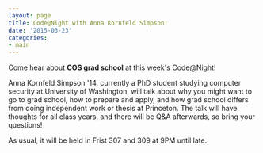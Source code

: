 ```yaml
---
layout: page
title: Code@Night with Anna Kornfeld Simpson!
date: '2015-03-23'
categories:
- main
---
```

Come hear about **COS grad school** at this week's Code@Night!

Anna Kornfeld Simpson '14, currently a PhD student studying computer security at University of Washington, will talk about why you might want to go to grad school, how to prepare and apply, and how grad school differs from doing independent work or thesis at Princeton. The talk will have thoughts for all class years, and there will be Q&A afterwards, so bring your questions!

As usual, it will be held in Frist 307 and 309 at 9PM until late.
